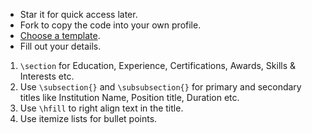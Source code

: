 - Star it for quick access later. 
- Fork to copy the code into your own profile.
- [Choose a template](https://github.com/subidit/rover-resume).
- Fill out your details.
1. `\section` for Education, Experience, Certifications, Awards, Skills & Interests etc.
2. Use `\subsection{}` and `\subsubsection{}` for primary and secondary titles like Institution Name, Position title, Duration etc.
3. Use `\hfill` to right align text in the title.
4. Use itemize lists for bullet points.
